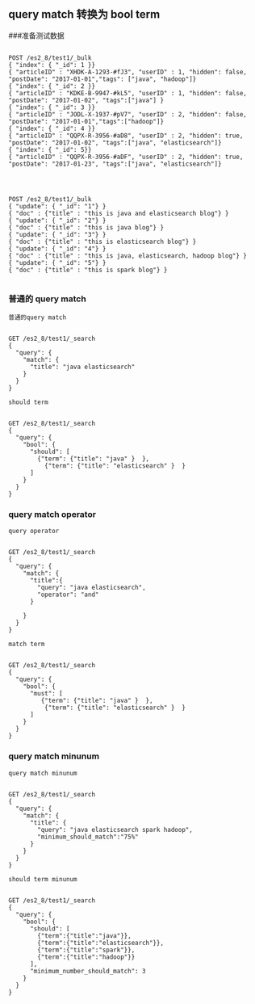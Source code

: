 ## query match 转换为 bool term 


###准备测试数据
 <pre><code>
POST /es2_8/test1/_bulk
{ "index": { "_id": 1 }}  
{ "articleID" : "XHDK-A-1293-#fJ3", "userID" : 1, "hidden": false, "postDate": "2017-01-01","tags": ["java", "hadoop"]}  
{ "index": { "_id": 2 }}  
{ "articleID" : "KDKE-B-9947-#kL5", "userID" : 1, "hidden": false, "postDate": "2017-01-02", "tags":["java"] }  
{ "index": { "_id": 3 }}  
{ "articleID" : "JODL-X-1937-#pV7", "userID" : 2, "hidden": false, "postDate": "2017-01-01","tags":["hadoop"]}  
{ "index": { "_id": 4 }}  
{ "articleID" : "QQPX-R-3956-#aD8", "userID" : 2, "hidden": true, "postDate": "2017-01-02", "tags":["java", "elasticsearch"]} 
{ "index": { "_id": 5}}  
{ "articleID" : "QQPX-R-3956-#aDF", "userID" : 2, "hidden": true, "postDate": "2017-01-23", "tags":["java", "elasticsearch"]}




POST /es2_8/test1/_bulk
{ "update": { "_id": "1"} }
{ "doc" : {"title" : "this is java and elasticsearch blog"} }
{ "update": { "_id": "2"} }
{ "doc" : {"title" : "this is java blog"} }
{ "update": { "_id": "3"} }
{ "doc" : {"title" : "this is elasticsearch blog"} }
{ "update": { "_id": "4"} }
{ "doc" : {"title" : "this is java, elasticsearch, hadoop blog"} }
{ "update": { "_id": "5"} }
{ "doc" : {"title" : "this is spark blog"} }

</code></pre>

### 普通的 query match

``普通的query match ``
<pre><code>
GET /es2_8/test1/_search
{
  "query": {
    "match": {
      "title": "java elasticsearch"
    }
  }
}
</code></pre>

``should term``
<pre><code>
GET /es2_8/test1/_search
{
  "query": {
    "bool": {
      "should": [
        {"term": {"title": "java" }  },
          {"term": {"title": "elasticsearch" }  }
      ]
    }
  }
}
</code></pre>

### query match  operator

``query operator``
<pre><code>
GET /es2_8/test1/_search
{
  "query": {
    "match": {
      "title":{
        "query": "java elasticsearch",
        "operator": "and"
      }
    
    }
  }
}
</code></pre>
``match term``
<pre><code>
GET /es2_8/test1/_search
{
  "query": {
    "bool": {
      "must": [
         {"term": {"title": "java" }  },
          {"term": {"title": "elasticsearch" }  }
      ]
    }
  }
}
</code></pre>

### query  match  minunum 

``query match minunum``
<pre><code>
GET /es2_8/test1/_search
{
  "query": {
    "match": {
      "title": {
        "query": "java elasticsearch spark hadoop",
        "minimum_should_match":"75%"
      }
    }
  }
}
</code></pre>

``should term minunum``
<pre><code>
GET /es2_8/test1/_search
{
  "query": {
    "bool": {
      "should": [
        {"term":{"title":"java"}},
        {"term":{"title":"elasticsearch"}},
        {"term":{"title":"spark"}},
        {"term":{"title":"hadoop"}}
      ],
      "minimum_number_should_match": 3
    }
  }
}
</code></pre>